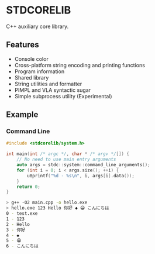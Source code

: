 # STDCORELIB

C++ auxiliary core library.

## Features

+ Console color
+ Cross-platform string encoding and printing functions
+ Program information
+ Shared library
+ String utilities and formatter
+ PIMPL and VLA syntactic sugar
+ Simple subprocess utility (Experimental)

## Example

### Command Line

```cpp
#include <stdcorelib/system.h>

int main(int /* argc */, char * /* argv */[]) {
    // No need to use main entry arguments
    auto args = stdc::system::command_line_arguments();
    for (int i = 0; i < args.size(); ++i) {
        u8printf("%d - %s\n", i, args[i].data());
    }
    return 0;
}
```

```sh
> g++ -O2 main.cpp -o hello.exe
> hello.exe 123 Hello 你好 ◆ 😀 こんにちは
0 - test.exe
1 - 123
2 - Hello
3 - 你好
4 - ◆
5 - 😀
6 - こんにちは
```